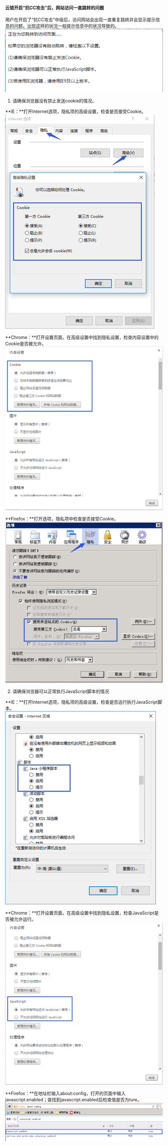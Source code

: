 #### 云锁开启“抗CC攻击”后，网站访问一直跳转的问题

用户在开启了“抗CC攻击”中级后，访问网站会出现一直重复跳转并会显示提示信息的问题。出现这样的状况一般提示信息中的状况导致的。
![](/assets/q_34_1.png)

   1. 请确保浏览器没有禁止发送cookie的情况。

**IE：**打开Internet选项，隐私项的高级设置，检查是否接受Cookie。
![](/assets/q_34_2.png)

**Chrome：**打开设置页面，在高级设置中找到隐私设置，检查内容设置中的Cookie是否被允许。
![](/assets/q_34_3.png)

**Firefox：**打开选项，隐私项中检查是否接受Cookie。
![](/assets/q_34_4.png)

   2. 请确保浏览器可以正常执行JavaScript脚本的情况

**IE：**打开Internet选项，隐私项的高级设置，检查是否运行执行JavaScript脚本。
![](/assets/q_34_5.png)

**Chrome：**打开设置页面，在高级设置中找到隐私设置，检查JavaScript是否被允许运行。
![](/assets/q_34_6.png)

**Firefox：**在地址栏输入about:config，打开的页面中输入javascript.enabled；查找到javascript.enabled后检查值是否为ture。
![](/assets/q_34_7.png)

